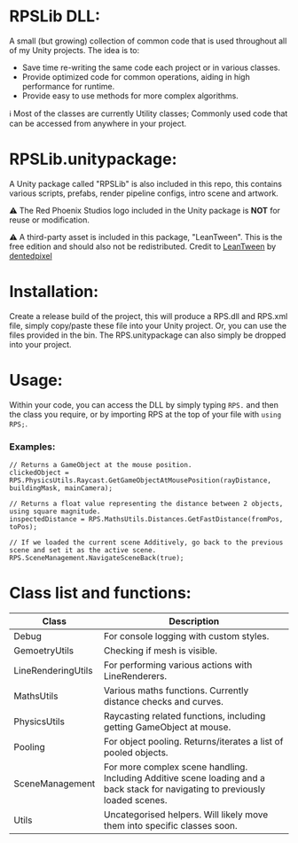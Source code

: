 # RPSLib DLL:
A small (but growing) collection of common code that is used throughout all of my Unity projects. The idea is to:
- Save time re-writing the same code each project or in various classes.
- Provide optimized code for common operations, aiding in high performance for runtime.
- Provide easy to use methods for more complex algorithms.

ℹ️ Most of the classes are currently Utility classes; Commonly used code that can be accessed from anywhere in your project.

# RPSLib.unitypackage:
A Unity package called "RPSLib" is also included in this repo, this contains various scripts, prefabs, render pipeline configs, intro scene and artwork. 

⚠️ The Red Phoenix Studios logo included in the Unity package is **NOT** for reuse or modification.

⚠️ A third-party asset is included in this package, "LeanTween". This is the free edition and should also not be redistributed. Credit to [LeanTween](https://assetstore.unity.com/packages/tools/animation/leantween-3595) by [dentedpixel](https://github.com/dentedpixel/LeanTween)

# Installation:
Create a release build of the project, this will produce a RPS.dll and RPS.xml file, simply copy/paste these file into your Unity project.
Or, you can use the files provided in the bin.
The RPS.unitypackage can also simply be dropped into your project. 

# Usage:
Within your code, you can access the DLL by simply typing `RPS.` and then the class you require, or by importing RPS at the top of your file with `using RPS;`.
### Examples:
```
// Returns a GameObject at the mouse position.
clickedObject = RPS.PhysicsUtils.Raycast.GetGameObjectAtMousePosition(rayDistance, buildingMask, mainCamera);

// Returns a float value representing the distance between 2 objects, using square magnitude.
inspectedDistance = RPS.MathsUtils.Distances.GetFastDistance(fromPos, toPos);

// If we loaded the current scene Additively, go back to the previous scene and set it as the active scene.
RPS.SceneManagement.NavigateSceneBack(true);
```

# Class list and functions:
| Class  | Description |
| ------------- | ------------- |
| Debug  | For console logging with custom styles. |
| GemoetryUtils  | Checking if mesh is visible. |
| LineRenderingUtils  | For performing various actions with LineRenderers. |
| MathsUtils  | Various maths functions. Currently distance checks and curves. |
| PhysicsUtils  | Raycasting related functions, including getting GameObject at mouse. |
| Pooling | For object pooling. Returns/iterates a list of pooled objects.
| SceneManagement | For more complex scene handling. Including Additive scene loading and a back stack for navigating to previously loaded scenes.
| Utils  | Uncategorised helpers. Will likely move them into specific classes soon. |
